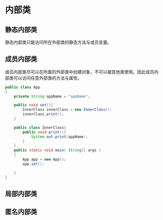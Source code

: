 # 内部类

## 静态内部类

静态内部类只能访问所在外部类的静态方法与成员变量。

## 成员内部类

成员内部类尽可以在所属的外部类中创建对象，不可以被其他类使用。因此成员内部类可以访问任意外部类的方法与属性。

```java
public class App
{
    private String appName = "appName";

    public void set(){
        InnerClass innerClass = new InnerClass();
        innerClass.print();
    }

    public class InnerClass{
        public void print(){
            System.out.print(appName);
        }
    }
    public static void main( String[] args )
    {
        App app = new App();
        app.set();

    }
}
```

## 局部内部类

## 匿名内部类

